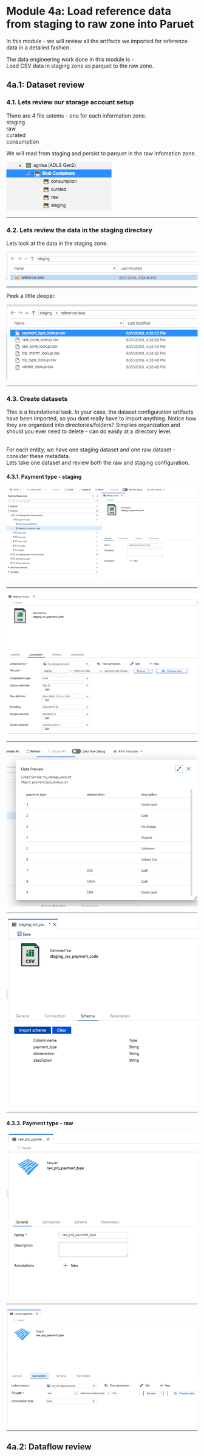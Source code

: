 
# Module 4a: Load reference data from staging to raw zone into Paruet

In this module - we will review all the artifacts we imported for reference data in a detailed fashion.<br>

The data engineering work done in this module is -<br>
Load CSV data in staging zone as parquet to the raw zone.<br>

## 4a.1: Dataset review

### 4.1. Lets review our storage account setup

There are 4 file sstems - one for each information zone.<br>
staging<br>
raw<br>
curated<br>
consumption<br>

We will read from staging and persist to parquet in the raw infomation zone.

![1](00-images/ref-dataset-1.png)

<hr>


### 4.2. Lets review the data in the staging directory

Lets look at the data in the staging zone.

![2](00-images/ref-dataset-2.png)

<hr>

Peek a little deeper.

![3](00-images/ref-dataset-3.png)

<hr>


### 4.3. Create datasets

This is a foundational task.  In your case, the dataset configuration artifacts have been imported, so you dont really have to import anything.  Notice how they are organized into directories/folders?  Simplies organization and should you ever need to delete - can do easily at a directory level.<br><br>

For each entity, we have one staging dataset and one raw dataset - consider these metadata.<br>
Lets take one dataset and review both the raw and staging configuration.

#### 4.3.1. Payment type - staging

![4](00-images/ref-dataset-4.png)

<hr>

![5](00-images/ref-dataset-5.png)

<hr>

![5a](00-images/ref-dataset-5a.png)

<hr>

![6](00-images/ref-dataset-6.png)

<hr>


#### 4.3.3. Payment type - raw


![7](00-images/ref-dataset-7.png)

<hr>


![8](00-images/ref-dataset-8.png)

<hr>


## 4a.2: Dataflow review
